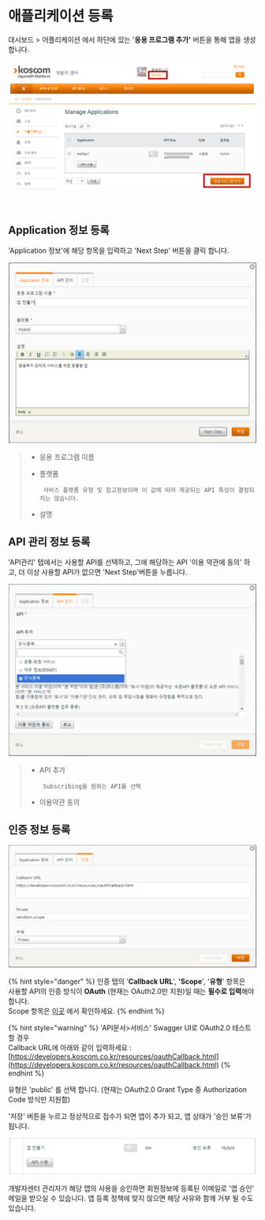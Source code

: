 # 애플리케이션 등록

대시보드 &gt; 어플리케이션 에서 하단에 있는 '**응용 프로그램 추가'** 버튼을 통해 앱을 생성 합니다.

![](../../.gitbook/assets/image%20%28116%29.png)

​



## Application 정보 등록

'Application 정보'에 해당 항목을 입력하고 'Next Step' 버튼을 클릭 합니다.

![](../../.gitbook/assets/image%20%2862%29.png)

> * 응용 프로그램 이름
> * 플랫폼
>
>        서비스 플랫폼 유형 및 참고정보이며 이 값에 따라 제공되는 API 특성이 결정되지는 않습니다.
>
> * 설명



## API 관리 정보 등록

'API관리' 탭에서는 사용할 API를 선택하고, 그에 해당하는 API '이용 약관에 동의' 하고, 더 이상 사용할 API가 없으면 'Next Step'버튼을 누릅니다.

![](../../.gitbook/assets/image%20%28111%29.png)

> * API 추가 
>
>        Subscribing을 원하는 API를 선택
>
> * 이용약관 동의



## 인증 정보 등록

![&#xC778;&#xC99D; &#xD0ED;](../../.gitbook/assets/image%20%28112%29.png)

{% hint style="danger" %}
인증 탭의 '**Callback URL**',  **'Scope**',  '**유형**' 항목은   
사용할 API의 인증 방식이 **OAuth** \(현재는 OAuth2.0만 지원\)일 때는 **필수로 입력**해야 합니다.  
Scope 항목은 [이곳](https://koscom.gitbook.io/open-api/authentication/oauth/scope) 에서 확인하세요.
{% endhint %}

{% hint style="warning" %}
'API문서&gt;서비스' Swagger UI로 OAuth2.0 테스트 할 경우   
Callback URL에 아래와 같이 입력하세요 : [https://developers.koscom.co.kr/resources/oauthCallback.html](https://developers.koscom.co.kr/resources/oauthCallback.html)
{% endhint %}

유형은 'public' 를 선택 합니다. \(현재는 OAuth2.0 Grant Type 중 Authorization Code 방식만 지원함\)
  
'저장' 버튼을 누르고 정상적으로 접수가 되면 앱이 추가 되고, 앱 상태가 '승인 보류'가 됩니다.

![&#xC571; &#xC2B9;&#xC778;&#xBCF4;&#xB958;](../../.gitbook/assets/image%20%281%29.png)

개발자센터 관리자가 해당 앱의 사용을 승인하면 회원정보에 등록된 이메일로 '앱 승인' 메일을 받으실 수 있습니다.
 앱 등록 정책에 맞지 않으면 해당 사유와 함께 거부 될 수도 있습니다.



